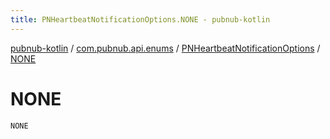 ```yaml
---
title: PNHeartbeatNotificationOptions.NONE - pubnub-kotlin
---
```


[pubnub-kotlin](../../index.html) / [com.pubnub.api.enums](../index.html) / [PNHeartbeatNotificationOptions](index.html) / [NONE](./-n-o-n-e.html)

# NONE

`NONE`